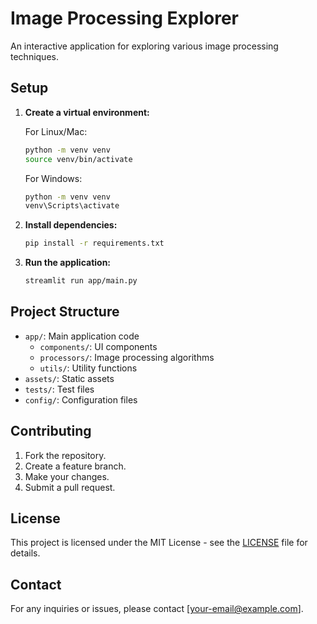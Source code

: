 # Image Processing Explorer

An interactive application for exploring various image processing techniques.

## Setup

1. **Create a virtual environment:**

   For Linux/Mac:

   ```bash
   python -m venv venv
   source venv/bin/activate
   ```

   For Windows:

   ```bash
   python -m venv venv
   venv\Scripts\activate
   ```

2. **Install dependencies:**

   ```bash
   pip install -r requirements.txt
   ```

3. **Run the application:**

   ```bash
   streamlit run app/main.py
   ```

## Project Structure

- `app/`: Main application code
  - `components/`: UI components
  - `processors/`: Image processing algorithms
  - `utils/`: Utility functions
- `assets/`: Static assets
- `tests/`: Test files
- `config/`: Configuration files

## Contributing

1. Fork the repository.
2. Create a feature branch.
3. Make your changes.
4. Submit a pull request.

## License

This project is licensed under the MIT License - see the [LICENSE](LICENSE) file for details.

## Contact

For any inquiries or issues, please contact [your-email@example.com].
